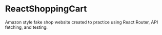 # ReactShoppingCart
Amazon style fake shop website created to practice using React Router, API fetching, and testing.